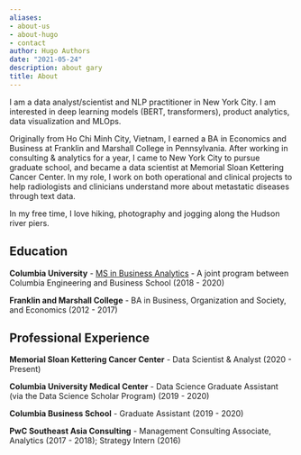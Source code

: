 ```yaml
---
aliases:
- about-us
- about-hugo
- contact
author: Hugo Authors
date: "2021-05-24"
description: about gary
title: About
---
```


I am a data analyst/scientist and NLP practitioner in New York City. I am interested in deep learning models (BERT, transformers), product analytics, data visualization and MLOps. 

Originally from Ho Chi Minh City, Vietnam, I earned a BA in Economics and Business at Franklin and Marshall College in Pennsylvania. After working in consulting & analytics for a year, I came to New York City to pursue graduate school, and became a data scientist at Memorial Sloan Kettering Cancer Center. In my role, I work on both operational and clinical projects to help radiologists and clinicians understand more about metastatic diseases through text data.

In my free time, I love hiking, photography and jogging along the Hudson river piers.

## Education

**Columbia University** - [MS in Business Analytics](https://msba.engineering.columbia.edu/) - A joint program between Columbia Engineering and Business School (2018 - 2020)

**Franklin and Marshall College** - BA in Business, Organization and Society, and Economics (2012 - 2017)

## Professional Experience

**Memorial Sloan Kettering Cancer Center** - Data Scientist & Analyst (2020 - Present)

**Columbia University Medical Center** - Data Science Graduate Assistant (via the Data Science Scholar Program) (2019 - 2020)

**Columbia Business School** - Graduate Assistant (2019 - 2020)

**PwC Southeast Asia Consulting** - Management Consulting Associate, Analytics (2017 - 2018); Strategy Intern (2016)


